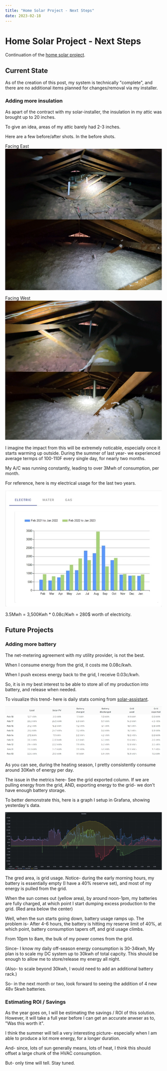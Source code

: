```yaml
---
title: "Home Solar Project - Next Steps"
date: 2023-02-18
---
```


# Home Solar Project - Next Steps

Continuation of the [home solar project](../../../pages/Projects/Solar-Project.md). 

<!-- more -->

## Current State

As of the creation of this post, my system is technically "complete", and there are no additional items planned for changes/removal via my installer.

### Adding more insulation

As apart of the contract with my solar-installer, the insulation in my attic was brought up to 20 inches.

To give an idea, areas of my attic barely had 2-3 inches.

Here are a few before/after shots. In the before shots.

Facing East
![](./assets-part5/facing-east.webP)

Facing West
![](./assets-part5/facing-west.webP)

I imagine the impact from this will be extremely noticable, especially once it starts warming up outside. During the summer of last year- we experienced average termps of 100-110F every single day, for nearly two months.

My A/C was running constantly, leading to over 3Mwh of consumption, per month.

For reference, here is my electrical usage for the last two years.

![](./assets-part5/utility-electric-usage.webP)

3.5Mwh = 3,500Kwh * 0.08c/Kwh = 280$ worth of electricity.

## Future Projects

### Adding more battery

The net-metering agreement with my utility provider, is not the  best.

When I consume energy from the grid, it costs me 0.08c/kwh.

When I push excess energy back to the grid, I receive 0.03c/kwh.

So, it is in my best interest to be able to store all of my production into battery, and release when needed.

To visualize this trend- here is daily stats coming from [solar-assistant](solar-assistant.md).

![Daily Stats from Solar-Assistant](./assets-part5/solar-assistant-daily-trends.webP)

As you can see, during the heating season, I pretty consistently consume around 30Kwh of energy per day.

The issue in the metrics here- See the grid exported column. If we are pulling energy from the grid, AND, exporting energy to the grid- we don't have enough battery storage.

To better demonstrate this, here is a graph I setup in Grafana, showing yesterday's data.

![Grafana Energy Dashboard](./assets-part5/grafana-energy-trends.webP)

The gred area, is grid usage. Notice- during the early morning hours, my battery is essentially empty (I have a 40% reserve set), and most of my energy is pulled from the grid.

When the sun comes out (yellow area), by around noon-1pm, my batteries are fully charged, at which point I start dumping excess production to the grid. (Red area below the center)

Well, when the sun starts going down, battery usage ramps up. The problem is- After 4-6 hours, the battery is hitting my reserve limit of 40%, at which point, battery consumption tapers off, and grid usage climbs.

From 10pm to 8am, the bulk of my power comes from the grid.

Since- I know my daily off-season energy consumption is 30-34kwh, My plan is to scale my DC system up to 30kwh of total capcity. This should be enough to allow me to store/release my energy all night.

(Also- to scale beyond 30kwh, I would need to add an additional battery rack.)

So- in the next month or two, look forward to seeing the addition of 4 new 48v 5kwh batteries.

### Estimating ROI / Savings

As the year goes on, I will be estimating the savings / ROI of this solution. However, it will take a full year before I can get an accurate anwser as to, "Was this worth it".

I think the summer will tell a very interesting picture- especially when I am able to produce a lot more energy, for a longer duration.

And- since, lots of sun generally means, lots of heat, I think this should offset a large chunk of the HVAC consumption.

But- only time will tell. Stay tuned.